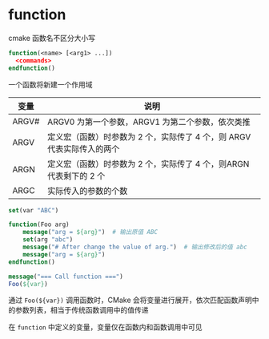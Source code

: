 # function

cmake 函数名不区分大小写

```cmake
function(<name> [<arg1> ...])
  <commands>
endfunction()
```

一个函数将新建一个作用域

|变量|说明
|-|-|
ARGV#|ARGV0 为第一个参数，ARGV1 为第二个参数，依次类推
ARGV|定义宏（函数）时参数为 2 个，实际传了 4 个，则 ARGV 代表实际传入的两个
ARGN|定义宏（函数）时参数为 2 个，实际传了 4 个，则ARGN代表剩下的 2 个
ARGC|实际传入的参数的个数

```cmake
set(var "ABC")

function(Foo arg)
    message("arg = ${arg}")  # 输出原值 ABC
    set(arg "abc")
    message("# After change the value of arg.")  # 输出修改后的值 abc
    message("arg = ${arg}")
endfunction()

message("=== Call function ===")
Foo(${var})
```

通过 `Foo(${var})` 调用函数时，CMake 会将变量进行展开，依次匹配函数声明中的参数列表，相当于传统函数调用中的值传递

在 `function` 中定义的变量，变量仅在函数内和函数调用中可见